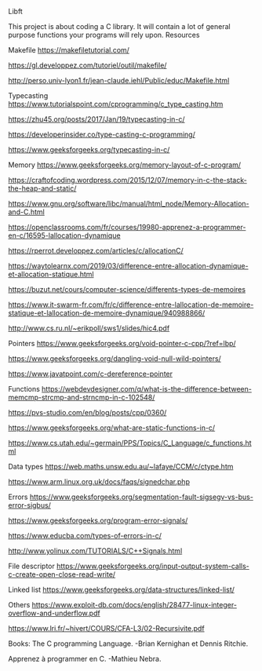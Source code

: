 Libft

This project is about coding a C library. It will contain a lot of general purpose functions your programs will rely upon.
Resources

Makefile
https://makefiletutorial.com/

https://gl.developpez.com/tutoriel/outil/makefile/

http://perso.univ-lyon1.fr/jean-claude.iehl/Public/educ/Makefile.html

Typecasting
https://www.tutorialspoint.com/cprogramming/c_type_casting.htm

https://zhu45.org/posts/2017/Jan/19/typecasting-in-c/

https://developerinsider.co/type-casting-c-programming/

https://www.geeksforgeeks.org/typecasting-in-c/

Memory
https://www.geeksforgeeks.org/memory-layout-of-c-program/

https://craftofcoding.wordpress.com/2015/12/07/memory-in-c-the-stack-the-heap-and-static/

https://www.gnu.org/software/libc/manual/html_node/Memory-Allocation-and-C.html

https://openclassrooms.com/fr/courses/19980-apprenez-a-programmer-en-c/16595-lallocation-dynamique

https://rperrot.developpez.com/articles/c/allocationC/

https://waytolearnx.com/2019/03/difference-entre-allocation-dynamique-et-allocation-statique.html

https://buzut.net/cours/computer-science/differents-types-de-memoires

https://www.it-swarm-fr.com/fr/c/difference-entre-lallocation-de-memoire-statique-et-lallocation-de-memoire-dynamique/940988866/

http://www.cs.ru.nl/~erikpoll/sws1/slides/hic4.pdf

Pointers
https://www.geeksforgeeks.org/void-pointer-c-cpp/?ref=lbp/

https://www.geeksforgeeks.org/dangling-void-null-wild-pointers/

https://www.javatpoint.com/c-dereference-pointer

Functions
https://webdevdesigner.com/q/what-is-the-difference-between-memcmp-strcmp-and-strncmp-in-c-102548/

https://pvs-studio.com/en/blog/posts/cpp/0360/

https://www.geeksforgeeks.org/what-are-static-functions-in-c/

https://www.cs.utah.edu/~germain/PPS/Topics/C_Language/c_functions.html

Data types
https://web.maths.unsw.edu.au/~lafaye/CCM/c/ctype.htm

https://www.arm.linux.org.uk/docs/faqs/signedchar.php

Errors
https://www.geeksforgeeks.org/segmentation-fault-sigsegv-vs-bus-error-sigbus/

https://www.geeksforgeeks.org/program-error-signals/

https://www.educba.com/types-of-errors-in-c/

http://www.yolinux.com/TUTORIALS/C++Signals.html

File descriptor
https://www.geeksforgeeks.org/input-output-system-calls-c-create-open-close-read-write/

Linked list
https://www.geeksforgeeks.org/data-structures/linked-list/

Others
https://www.exploit-db.com/docs/english/28477-linux-integer-overflow-and-underflow.pdf

https://www.lri.fr/~hivert/COURS/CFA-L3/02-Recursivite.pdf

Books:
The C programming Language. -Brian Kernighan et Dennis Ritchie.

Apprenez à programmer en C. -Mathieu Nebra.
